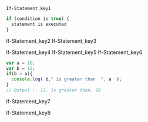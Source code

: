 ```ngMeta
If-Statement_key1
```

```javascript
if (condition is true) {
  statement is executed
}
```
If-Statement_key2
If-Statement_key3


If-Statement_key4
If-Statement_key5
If-Statement_key6


```javascript
var a = 10;
var b = 12;
if(b > a){
  console.log( b," is greater than  ", a  );
}
// Output :- 12, is greater than, 10
```
If-Statement_key7


If-Statement_key8
